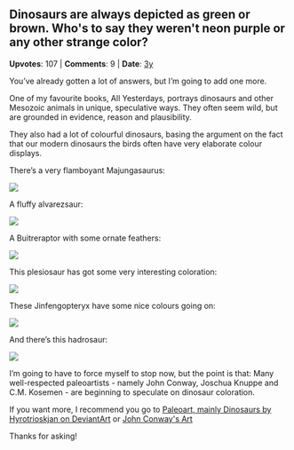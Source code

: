 ## Dinosaurs are always depicted as green or brown. Who's to say they weren't neon purple or any other strange color?
    
**Upvotes**: 107 | **Comments**: 9 | **Date**: [3y](https://www.quora.com/Dinosaurs-are-always-depicted-as-green-or-brown-Whos-to-say-they-werent-neon-purple-or-any-other-strange-color/answer/Gary-Meaney)

You’ve already gotten a lot of answers, but I’m going to add one more.

One of my favourite books, All Yesterdays, portrays dinosaurs and other Mesozoic animals in unique, speculative ways. They often seem wild, but are grounded in evidence, reason and plausibility.

They also had a lot of colourful dinosaurs, basing the argument on the fact that our modern dinosaurs the birds often have very elaborate colour displays.

There’s a very flamboyant Majungasaurus:

![](https://qph.fs.quoracdn.net/main-qimg-3c776c4d098d583ffbc68e180ddd2208-lq)

A fluffy alvarezsaur:

![](https://qph.fs.quoracdn.net/main-qimg-5f4d11daaab3600eb2088390e6121c73-lq)

A Buitreraptor with some ornate feathers:

![](https://qph.fs.quoracdn.net/main-qimg-0969f00d407489237f847dd3ecfd3d51-lq)

This plesiosaur has got some very interesting coloration:

![](https://qph.fs.quoracdn.net/main-qimg-454e116edb6cf813a76924ea04864d93-lq)

These Jinfengopteryx have some nice colours going on:

![](https://qph.fs.quoracdn.net/main-qimg-2d3d85c98083390e3fa40b8a945d9395-lq)

And there’s this hadrosaur:

![](https://qph.fs.quoracdn.net/main-qimg-6cac0fd91826be1533fdd1039002f6ba-lq)

I’m going to have to force myself to stop now, but the point is that: Many well-respected paleoartists - namely John Conway, Joschua Knuppe and C.M. Kosemen - are beginning to speculate on dinosaur coloration.

If you want more, I recommend you go to [Paleoart, mainly Dinosaurs by Hyrotrioskjan on DeviantArt](https://hyrotrioskjan.deviantart.com/gallery/26535146/Paleoart-mainly-Dinosaurs "hyrotrioskjan.deviantart.com") or [John Conway's Art](http://johnconway.co/ "johnconway.co")

Thanks for asking!

